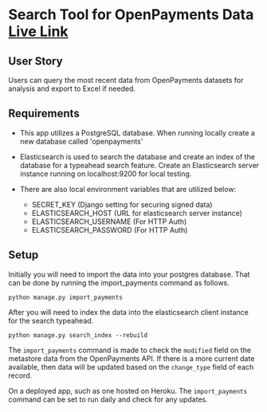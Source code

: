 # Search Tool for OpenPayments Data [Live Link](https://open-payments-b12b9f711a94.herokuapp.com/search/)

## User Story
Users can query the most recent data from OpenPayments datasets for analysis and export to Excel if needed.

## Requirements
- This app utilizes a PostgreSQL database. When running locally create a new database called 'openpayments'

- Elasticsearch is used to search the database and create an index of the database for a typeahead search feature. Create an Elasticsearch server instance running on localhost:9200 for local testing. 

- There are also local environment variables that are utilized below:
    - SECRET_KEY (Django setting for securing signed data)
    - ELASTICSEARCH_HOST (URL for elasticsearch server instance)
    - ELASTICSEARCH_USERNAME (For HTTP Auth)
    - ELASTICSEARCH_PASSWORD (For HTTP Auth)

## Setup

Initially you will need to import the data into your postgres database. That can be done by running the import_payments command as follows.
```
python manage.py import_payments
```

After you will need to index the data into the elasticsearch client instance for the search typeahead.
```
python manage.py search_index --rebuild
```

The `import_payments` command is made to check the `modified` field on the metastore data from the OpenPayments API. If there is a more current date available, then data will be updated based on the `change_type` field of each record. 

On a deployed app, such as one hosted on Heroku. The `import_payments` command can be set to run daily and check for any updates.
